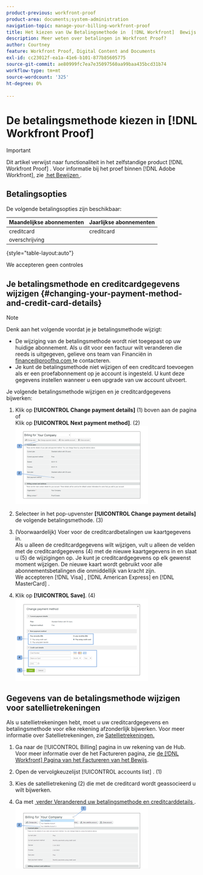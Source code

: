 ```yaml
---
product-previous: workfront-proof
product-area: documents;system-administration
navigation-topic: manage-your-billing-workfront-proof
title: Het kiezen van Uw Betalingsmethode in  [!DNL Workfront]  Bewijs
description: Meer weten over betalingen in Workfront Proof?
author: Courtney
feature: Workfront Proof, Digital Content and Documents
exl-id: cc23012f-ea1a-41e6-b101-877b85605775
source-git-commit: ae80999fc7ea7e35097560aa99baa435bcd31b74
workflow-type: tm+mt
source-wordcount: '325'
ht-degree: 0%

---
```


# De betalingsmethode kiezen in [!DNL Workfront Proof]

>[!IMPORTANT]
>
>Dit artikel verwijst naar functionaliteit in het zelfstandige product [!DNL Workfront Proof] . Voor informatie bij het proef binnen [!DNL Adobe Workfront], zie [&#x200B; het Bewijzen &#x200B;](../../../review-and-approve-work/proofing/proofing.md).

## Betalingsopties

De volgende betalingsopties zijn beschikbaar:

| **Maandelijkse abonnementen** | **Jaarlijkse abonnementen** |
|---|---|
| creditcard | creditcard |
| overschrijving |

{style="table-layout:auto"}

We accepteren geen controles

## Je betalingsmethode en creditcardgegevens wijzigen {#changing-your-payment-method-and-credit-card-details}

>[!NOTE]
>
>Denk aan het volgende voordat je je betalingsmethode wijzigt:
>
>* De wijziging van de betalingsmethode wordt niet toegepast op uw huidige abonnement. Als u dit voor een factuur wilt veranderen die reeds is uitgegeven, gelieve ons team van Financiën in [&#x200B; finance@proofhq.com &#x200B;](mailto:finance@proofhq.com) te contacteren.
>* Je kunt de betalingsmethode niet wijzigen of een creditcard toevoegen als er een proefabonnement op je account is ingesteld. U kunt deze gegevens instellen wanneer u een upgrade van uw account uitvoert.
>



Je volgende betalingsmethode wijzigen en je creditcardgegevens bijwerken:

1. Klik op **[!UICONTROL Change payment details]** (1) boven aan de pagina\
   of\
   Klik op **[!UICONTROL Next payment method]**. (2)\
   ![&#x200B; Payment_and_CC_details1.png &#x200B;](assets/payment-and-cc-details1-350x205.png)

1. Selecteer in het pop-upvenster **[!UICONTROL Change payment details]** de volgende betalingsmethode. (3)
1. (Voorwaardelijk) Voer voor de creditcardbetalingen uw kaartgegevens in.\
   Als u alleen de creditcardgegevens wilt wijzigen, vult u alleen de velden met de creditcardgegevens (4) met de nieuwe kaartgegevens in en slaat u (5) de wijzigingen op. Je kunt je creditcardgegevens op elk gewenst moment wijzigen. De nieuwe kaart wordt gebruikt voor alle abonnementsbetalingen die onmiddellijk van kracht zijn.\
   We accepteren [!DNL Visa] , [!DNL American Express] en [!DNL MasterCard] .

1. Klik op **[!UICONTROL Save]**. (4)\
   ![&#x200B; Payment_and_CC_details.png &#x200B;](assets/payment-and-cc-details-350x217.png)

## Gegevens van de betalingsmethode wijzigen voor satellietrekeningen

Als u satellietrekeningen hebt, moet u uw creditcardgegevens en betalingsmethode voor elke rekening afzonderlijk bijwerken. Voor meer informatie over Satellietrekeningen, zie [&#x200B; Satellietrekeningen.](https://support.workfront.com/hc/en-us/sections/115000921108-Satellite-accounts)

1. Ga naar de [!UICONTROL Billing] pagina in uw rekening van de Hub.\
   Voor meer informatie over de het Factureren pagina, zie [&#x200B; de  [!DNL Workfront]  Pagina van het Factureren van het Bewijs &#x200B;](../../../workfront-proof/wp-billingsettings/manage-your-billing/wp-billing-page.md).

1. Open de vervolgkeuzelijst [!UICONTROL accounts list] . (1)
1. Kies de satellietrekening (2) die met de creditcard wordt geassocieerd u wilt bijwerken.
1. Ga met [&#x200B; verder Veranderend uw betalingsmethode en creditcarddetails &#x200B;](#changing-your-payment-method-and-credit-card-details).\
   ![&#x200B; Satellite_Account_Billing_Page.png &#x200B;](assets/satellite-account-billing-page-350x167.png)
